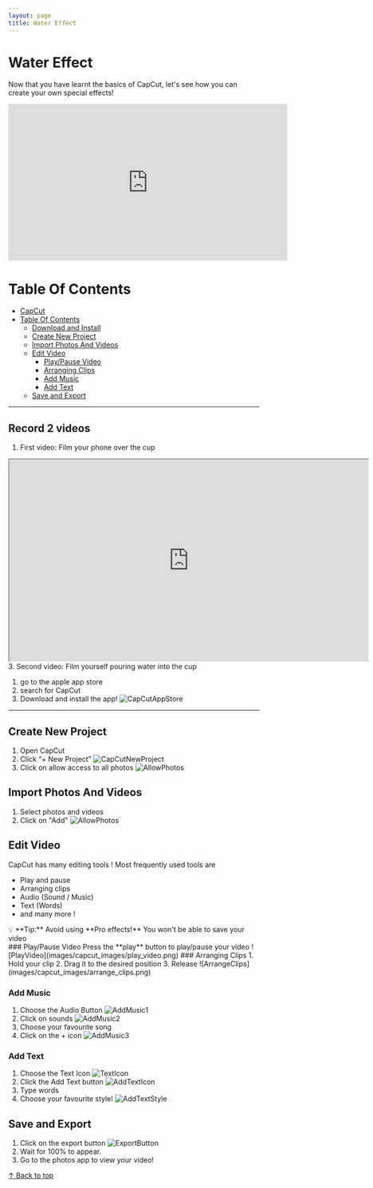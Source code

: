 ```yaml
---
layout: page
title: Water Effect
---
```

# Water Effect
Now that you have learnt the basics of CapCut, let's see how you can create your own special effects!

<iframe width="560" height="315" src="https://www.youtube.com/embed/4TjUayYWgG8?si=py27z8X_Vgi_pJkD&amp;start=12" title="YouTube video player" frameborder="0" allow="accelerometer;  clipboard-write; encrypted-media; gyroscope; picture-in-picture; web-share" referrerpolicy="strict-origin-when-cross-origin" allowfullscreen></iframe>

# Table Of Contents
- [CapCut](#capcut)
- [Table Of Contents](#table-of-contents)
  - [Download and Install](#download-and-install)
  - [Create New Project](#create-new-project)
  - [Import Photos And Videos](#import-photos-and-videos)
  - [Edit Video](#edit-video)
    - [Play/Pause Video](#playpause-video)
    - [Arranging Clips](#arranging-clips)
    - [Add Music](#add-music)
    - [Add Text](#add-text)
  - [Save and Export](#save-and-export)

--------------------------------------------------------------------------------------------------------------------

## Record 2 videos

1. First video: Film your phone over the cup
<iframe width="720" height="405"
src="https://drive.google.com/file/d/16mL8aNxOZC9NYLpjkMnLG5ZbPJdeDwjN/view?resourcekey">
</iframe>
3. Second video: Film yourself pouring water into the cup

1. go to the apple app store
2. search for CapCut
3. Download and install the app!
![CapCutAppStore](images/capcut_images/capcutstore.png)

---

## Create New Project
1. Open CapCut
2. Click “+ New Project”
![CapCutNewProject](images/capcut_images/new_project.png)
3. Click on allow access to all photos
![AllowPhotos](images/capcut_images/allow_all_photos.png)

## Import Photos And Videos
1. Select photos and videos
2. Click on "Add"
![AllowPhotos](images/capcut_images/add_photos.png)

## Edit Video
CapCut has many editing tools !
Most frequently used tools are
- Play and pause
- Arranging clips
- Audio (Sound / Music)
- Text (Words)
- and many more !
<div markdown="span" class="alert alert-success">💡 **Tip:** Avoid using **Pro effects!** You won't be able to save your video
</div>
  ### Play/Pause Video
  Press the **play** button to play/pause your video
  ![PlayVideo](images/capcut_images/play_video.png)
  ### Arranging Clips
  1. Hold your clip
  2. Drag it to the desired position
  3. Release
  ![ArrangeClips](images/capcut_images/arrange_clips.png)

  ### Add Music
  1. Choose the Audio Button
  ![AddMusic1](images/capcut_images/add_music_1.png)
  2. Click on sounds
  ![AddMusic2](images/capcut_images/add_music_2.png)
  3. Choose your favourite song
  4. Click on the + icon
  ![AddMusic3](images/capcut_images/add_music_3.png)
  ### Add Text
  1. Choose the Text Icon
  ![TextIcon](images/capcut_images/text_icon.png)
  2. Click the Add Text button
  ![AddTextIcon](images/capcut_images/add_text_icon.png)
  3. Type words
  4. Choose your favourite style!
  ![AddTextStyle](images/capcut_images/add_text_style.png)
## Save and Export
1. Click on the export button
  ![ExportButton](images/capcut_images/export_button.png)
2. Wait for 100% to appear. 
3. Go to the photos app to view your video!
   

[↑ Back to top](#table-of-contents)
